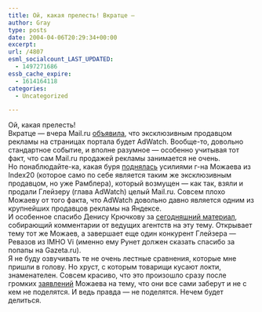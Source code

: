```yaml
---
title: Ой, какая прелесть! Вкратце —
author: Gray
type: posts
date: 2004-04-06T20:29:34+00:00
excerpt:
url: /4807
esml_socialcount_LAST_UPDATED:
  - 1497271686
essb_cache_expire:
  - 1614164118
categories:
  - Uncategorized

---
```








Ой, какая прелесть!  
Вкратце &#8212; вчера Mail.ru <a href="http://webplanet.ru/news/advert/2004/4/5/mailru_adwatch.html" target="_blank">объявила</a>, что эксклюзивным продавцом рекламы на страницах портала будет AdWatch. Вообще-то, довольно стандартное событие, и вполне разумное &#8212; особенно учитывая тот факт, что сам Mail.ru продажей рекламы занимается не очень.  
Но понаблюдайте-ка, какая буря <a href="http://webplanet.ru/forum/news.html?news=3663" target="_blank">поднялась</a> усилиями г-на Можаева из Index20 (которое само по себе является таким же эксклюзивным продавцом, но уже Рамблера), который возмущен &#8212; как так, взяли и продали Глейзеру (глава AdWatch) целый Mail.ru. Совсем плохо Можаеву от того факта, что AdWatch довольно давно является одним из крупнейших продавцов рекламы на Яндексе.  
И особенное спасибо Денису Крючкову за <a href="http://webplanet.ru/news/question/2004/4/6/adwatch.html" target="_blank">сегодняшний материал</a>, собирающий комментарии от ведущих агентств на эту тему. Открывает тему тот же Можаев, а завершает еще один конкурент Глейзера &#8212; Ревазов из IMHO Vi (именно ему Рунет должен сказать спасибо за попапы на Gazeta.ru).  
Я не буду озвучивать те не очень лестные сравнения, которые мне пришли в голову. Но хруст, с которым товарищи кусают локти, знаменателен. Совсем красиво, что это произошло сразу после громких <a href="http://www.webplanet.ru/news/interview/2004/3/30/dmirty_mozhaev.html" target="_blank">заявлений</a> Можаева на тему, что они все сами заберут и не с кем не поделятся. И ведь правда &#8212; не поделятся. Нечем будет делиться.